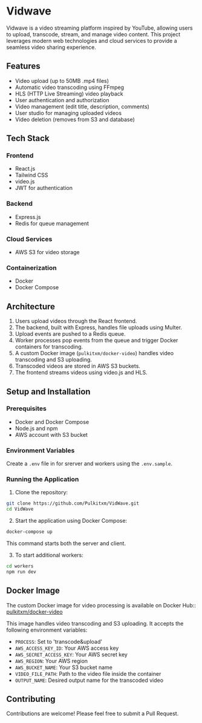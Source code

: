 # Vidwave

Vidwave is a video streaming platform inspired by YouTube, allowing users to upload, transcode, stream, and manage video content. This project leverages modern web technologies and cloud services to provide a seamless video sharing experience.

## Features

- Video upload (up to 50MB .mp4 files)
- Automatic video transcoding using FFmpeg
- HLS (HTTP Live Streaming) video playback
- User authentication and authorization
- Video management (edit title, description, comments)
- User studio for managing uploaded videos
- Video deletion (removes from S3 and database)

## Tech Stack

### Frontend
- React.js
- Tailwind CSS
- video.js
- JWT for authentication

### Backend
- Express.js
- Redis for queue management

### Cloud Services
- AWS S3 for video storage

### Containerization
- Docker
- Docker Compose

## Architecture

1. Users upload videos through the React frontend.
2. The backend, built with Express, handles file uploads using Multer.
3. Upload events are pushed to a Redis queue.
4. Worker processes pop events from the queue and trigger Docker containers for transcoding.
5. A custom Docker image (`pulkitxm/docker-video`) handles video transcoding and S3 uploading.
6. Transcoded videos are stored in AWS S3 buckets.
7. The frontend streams videos using video.js and HLS.

## Setup and Installation

### Prerequisites
- Docker and Docker Compose
- Node.js and npm
- AWS account with S3 bucket

### Environment Variables
Create a `.env` file in for srerver and workers using the `.env.sample`.

### Running the Application

1. Clone the repository:
```bash
git clone https://github.com/Pulkitxm/VidWave.git
cd VidWave
```

2. Start the application using Docker Compose:
```bash
docker-compose up
```
This command starts both the server and client.

3. To start additional workers:
```bash
cd workers
npm run dev
```

## Docker Image
The custom Docker image for video processing is available on Docker Hub:: [pulkitxm/docker-video](https://hub.docker.com/repository/docker/pulkitxm/docker-video/general)

This image handles video transcoding and S3 uploading. It accepts the following environment variables:

- `PROCESS`: Set to 'transcode&upload'
- `AWS_ACCESS_KEY_ID`: Your AWS access key
- `AWS_SECRET_ACCESS_KEY`: Your AWS secret key
- `AWS_REGION`: Your AWS region
- `AWS_BUCKET_NAME`: Your S3 bucket name
- `VIDEO_FILE_PATH`: Path to the video file inside the container
- `OUTPUT_NAME`: Desired output name for the transcoded video

## Contributing

Contributions are welcome! Please feel free to submit a Pull Request.
